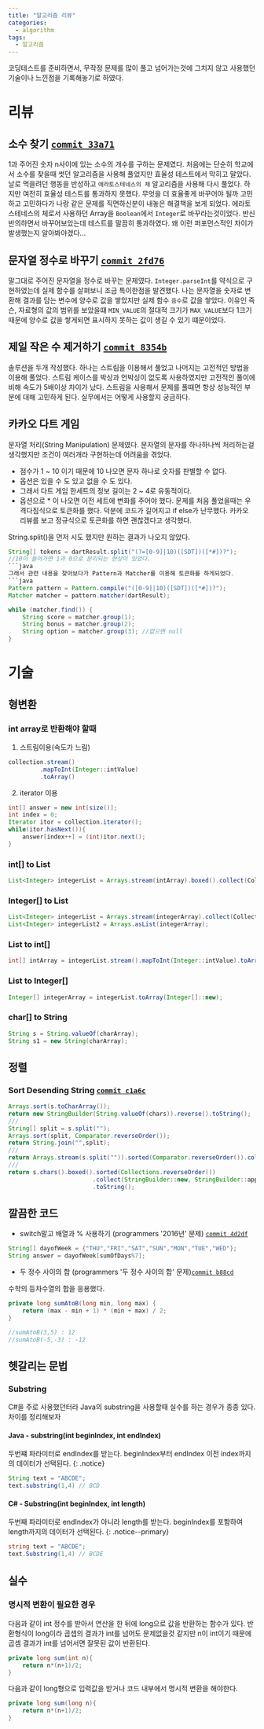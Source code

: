 ```yaml
---
title: "알고리즘 리뷰"
categories:
  - algorithm
tags:
  - 알고리즘
---
```


코딩테스트를 준비하면서, 무작정 문제를 많이 풀고 넘어가는것에 그치지 않고 사용했던 기술이나 느낀점을 기록해놓기로 하였다.


# 리뷰

## 소수 찾기 [`commit 33a71`](https://github.com/maenguin/Algorithm/commit/33a71adc3d0eb58d20051cc76f362f88683e8bd1)
1과 주어진 숫자 n사이에 있는 소수의 개수를 구하는 문제였다. 
처음에는 단순히 학교에서 소수를 찾을때 썻던 알고리즘을 사용해 풀었지만 효율성 테스트에서 막히고 말았다.
날로 먹을려던 행동을 반성하고 `에라토스테네스의 체` 알고리즘을 사용해 다시 풀었다.
하지만 여전히 효율성 테스트를 통과하지 못했다.
무엇을 더 효율좋게 바꾸어야 될까 고민하고 고민하다가 나랑 같은 문제를 직면하신분이 내놓은 해결책을 보게 되었다.
에라토스테네스의 체로서 사용하던 Array<Boolean>을 `Boolean`에서 `Integer`로 바꾸라는것이었다.
반신반의하면서 바꾸어보았는데 테스트를 말끔히 통과하였다.
왜 이런 퍼포먼스적인 차이가 발생했는지 알아봐야겠다...

## 문자열 정수로 바꾸기 [`commit 2fd76`](https://github.com/maenguin/Algorithm/commit/2fd76694a2adc8247594402d5097e10c351f2ed0)
말그대로 주어진 문자열을 정수로 바꾸는 문제였다.
`Integer.parseInt`를 약식으로 구현하였는데 실제 함수를 살펴보니 조금 특이한점을 발견했다.
나는 문자열을 숫자로 변환해 결과를 담는 변수에 양수로 값을 쌓았지만 실제 함수 `음수`로 값을 쌓았다.
이유인 즉슨, 자료형의 값의 범위를 보았을떄 `MIN_VALUE`의 절대적 크기가 `MAX_VALUE`보다 1크기 때문에
양수로 값을 쌓게되면 표시하지 못하는 값이 생길 수 있기 떄문이었다.

## 제일 작은 수 제거하기 [`commit 8354b`](https://github.com/maenguin/Algorithm/commit/8354bb29be9684aa6b62664902634d050070b85e)
솔루션을 두개 작성했다. 하나는 스트림을 이용해서 풀었고 나머지는 고전적인 방법을 이용해 풀었다.
스트림 케이스를 박싱과 언박싱이 없도록 사용하였지만 고전적인 풀이에 비해 속도가 5배이상 차이가 났다.
스트림을 사용해서 문제를 풀때면 항상 성능적인 부분에 대해 고민하게 된다.
실무에서는 어떻게 사용할지 궁금하다.


## 카카오 다트 게임
문자열 처리(String Manipulation) 문제였다.
문자열의 문자를 하나하나씩 처리하는걸 생각했지만 조건이 여러개라 구현하는데 어려움을 겪었다.
* 점수가 1 ~ 10 이기 때문에 10 나오면 문자 하나로 숫자를 판별할 수 없다.
* 옵션은 있을 수 도 있고 없을 수 도 있다.
* 그래서 다트 게임 한세트의 정보 길이는 2 ~ 4로 유동적이다.
* 옵션으로 * 이 나오면 이전 세트에 변화를 주어야 했다.
문제를 처음 풀었을때는 우격다짐식으로 토큰화를 했다. 덕분에 코드가 길어지고 if else가 난무했다.
카카오 리뷰를 보고 정규식으로 토큰화를 하면 괜찮겠다고 생각했다. 

String.split()을 먼저 시도 했지만 원하는 결과가 나오지 않았다.
```java
String[] tokens = dartResult.split("(?=[0-9]|10)([SDT])([*#])?");
//10이 들어가면 1과 0으로 분리되는 현상이 있었다.
```java
그래서 관련 내용을 찾아보다가 Pattern과 Matcher를 이용해 토큰화를 하게되었다.
```java
Pattern pattern = Pattern.compile("([0-9]|10)([SDT])([*#])?");
Matcher matcher = pattern.matcher(dartResult);

while (matcher.find()) {
    String score = matcher.group(1);
    String bonus = matcher.group(2);
    String option = matcher.group(3); //없으면 null
}
```


# 기술

## 형변환

### int array로 반환해야 할때

1. 스트림이용(속도가 느림)

```java
collection.stream()
         .mapToInt(Integer::intValue)
         .toArray()
```


2. iterator 이용

```java
int[] answer = new int[size()];
int index = 0;
Iterator itor = collection.iterator();
while(itor.hasNext()){
    answer[index++] = (int)itor.next();
}
```

### int[] to List<Integer>

```java
List<Integer> integerList = Arrays.stream(intArray).boxed().collect(Collectors.toList());
```

### Integer[] to List<Integer>

```java
List<Integer> integerList = Arrays.stream(integerArray).collect(Collectors.toList());
List<Integer> integerList2 = Arrays.asList(integerArray);
```

### List<Integer> to int[]

```java
int[] intArray = integerList.stream().mapToInt(Integer::intValue).toArray();
```

### List<Integer> to Integer[]

```java
Integer[] integerArray = integerList.toArray(Integer[]::new);
```

### char[] to String

```java
String s = String.valueOf(charArray);
String s1 = new String(charArray);
```

## 정렬

### Sort Desending String [`commit c1a6c`](https://github.com/maenguin/Algorithm/commit/c1a6c022e2537804d97749cb9fe73a095820d644)
```java
Arrays.sort(s.toCharArray());
return new StringBuilder(String.valueOf(chars)).reverse().toString();
///
String[] split = s.split("");
Arrays.sort(split, Comparator.reverseOrder());
return String.join("",split);
///
return Arrays.stream(s.split("")).sorted(Comparator.reverseOrder()).collect(Collectors.joining());
///
return s.chars().boxed().sorted(Collections.reverseOrder())
                        .collect(StringBuilder::new, StringBuilder::appendCodePoint, StringBuilder::append)
                        .toString();
```


## 깔끔한 코드

* switch말고 배열과 % 사용하기 (programmers '2016년' 문제) [`commit 4d2df`](https://github.com/maenguin/Algorithm/commit/4d2dfd3ccb792f3af604602d4d1b62a6af8b25d4)

```java
String[] dayofWeek = {"THU","FRI","SAT","SUN","MON","TUE","WED"};
String answer = dayofWeek[sumOfDays%7];
```

* 두 정수 사이의 합 (programmers '두 정수 사이의 합' 문제)[`commit b88cd`](https://github.com/maenguin/Algorithm/commit/b88cd1c2e14f595610e540c6f8d77a6c80501796)

수학의 등차수열의 합을 응용했다. 
```java
private long sumAtoB(long min, long max) {
    return (max - min + 1) * (min + max) / 2;
}

//sumAtoB(3,5) : 12
//sumAtoB(-5,-3) : -12
```

## 헷갈리는 문법

### Substring
C#을 주로 사용했던터라 Java의 substring을 사용할때 실수를 하는 경우가 종종 있다.
차이를 정리해보자

#### Java - substring(int beginIndex, int endIndex)
두번쨰 파라미터로 endIndex를 받는다. beginIndex부터 endIndex 이전 index까지의 데이터가 선택된다. 
{: .notice}

```java
String text = "ABCDE";
text.substring(1,4) // BCD
```
#### C# - Substring(int beginIndex, int length)
두번째 파라미터로 endIndex가 아니라 length를 받는다. beginIndex를 포함하여 length까지의 데이터가 선택된다.
{: .notice--primary}

```c#
string text = "ABCDE";
text.Substring(1,4) // BCDE
```

## 실수

### 명시적 변환이 필요한 경우
다음과 같이 int 정수를 받아서 연산을 한 뒤에 long으로 값을 반환하는 함수가 있다.
반환형식이 long이라 곱셉의 결과가 int를 넘어도 문제없을것 같지만 n이 int이기 때문에 곱셈 결과가 int를 넘어서면 잘못된 값이 반환된다.
```java
private long sum(int n){
    return n*(n+1)/2;
}
```
다음과 같이 long형으로 입력값을 받거나 코드 내부에서 명시적 변환을 해야한다.
```java
private long sum(long n){
    return n*(n+1)/2;
}
```







